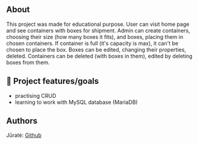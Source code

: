 
<br>

##  About

This project was made for educational purpose.
User can visit home page and see containers with boxes for shipment. 
Admin can create containers, choosing their size (how many boxes it fits), and boxes, placing them in chosen containers. If container is full (it's capacity is max), it can't be chosen to place the box. 
Boxes can be edited, changing their properties, deleted. Containers can be deleted (with boxes in them), edited by deleting boxes from them. 


## 🎯 Project features/goals

- practising CRUD
- learning to work with MySQL database (MariaDB)


##  Authors

Jūratė: [Github](https://github.com/sjurate)
